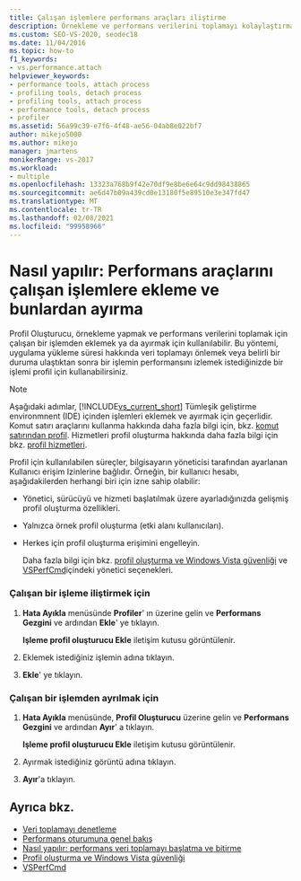```yaml
---
title: Çalışan işlemlere performans araçları iliştirme
description: Örnekleme ve performans verilerini toplamayı kolaylaştırmak için, çalışan bir işleme eklemek veya ayırmak üzere Visual Studio Profiler 'ı kullanmayı öğrenin.
ms.custom: SEO-VS-2020, seodec18
ms.date: 11/04/2016
ms.topic: how-to
f1_keywords:
- vs.performance.attach
helpviewer_keywords:
- performance tools, attach process
- profiling tools, detach process
- profiling tools, attach process
- performance tools, detach process
- profiler
ms.assetid: 56a99c39-e7f6-4f48-ae56-04ab8e022bf7
author: mikejo5000
ms.author: mikejo
manager: jmartens
monikerRange: vs-2017
ms.workload:
- multiple
ms.openlocfilehash: 13323a768b9f42e70df9e8be6e64c9dd98438865
ms.sourcegitcommit: ae6d47b09a439cd0e13180f5e89510e3e347fd47
ms.translationtype: MT
ms.contentlocale: tr-TR
ms.lasthandoff: 02/08/2021
ms.locfileid: "99958966"
---
```

# <a name="how-to-attach-and-detach-performance-tools-to-running-processes"></a>Nasıl yapılır: Performans araçlarını çalışan işlemlere ekleme ve bunlardan ayırma
Profil Oluşturucu, örnekleme yapmak ve performans verilerini toplamak için çalışan bir işlemden eklemek ya da ayırmak için kullanılabilir. Bu yöntemi, uygulama yükleme süresi hakkında veri toplamayı önlemek veya belirli bir duruma ulaştıktan sonra bir işlemin performansını izlemek istediğinizde bir işlemi profil için kullanabilirsiniz.

> [!NOTE]
> Aşağıdaki adımlar, [!INCLUDE[vs_current_short](../code-quality/includes/vs_current_short_md.md)] Tümleşik geliştirme environmnent (IDE) içinden işlemleri eklemek ve ayırmak için geçerlidir. Komut satırı araçlarını kullanma hakkında daha fazla bilgi için, bkz. [komut satırından profil](../profiling/using-the-profiling-tools-from-the-command-line.md). Hizmetleri profil oluşturma hakkında daha fazla bilgi için bkz. [profil hizmetleri](../profiling/command-line-profiling-of-services.md).

 Profil için kullanılabilen süreçler, bilgisayarın yöneticisi tarafından ayarlanan Kullanıcı erişim Izinlerine bağlıdır. Örneğin, bir kullanıcı hesabı, aşağıdakilerden herhangi biri için izne sahip olabilir:

- Yönetici, sürücüyü ve hizmeti başlatılmak üzere ayarladığınızda gelişmiş profil oluşturma özellikleri.

- Yalnızca örnek profil oluşturma (etki alanı kullanıcıları).

- Herkes için profil oluşturma erişimini engelleyin.

  Daha fazla bilgi için bkz. [profil oluşturma ve Windows Vista güvenliği](../profiling/profiling-and-windows-vista-security.md) ve [VSPerfCmd](../profiling/vsperfcmd.md)içindeki yönetici seçenekleri.

### <a name="to-attach-to-a-running-process"></a>Çalışan bir işleme iliştirmek için

1. **Hata Ayıkla** menüsünde **Profiler**' ın üzerine gelin ve **Performans Gezgini** ve ardından **Ekle**' ye tıklayın.

     **Işleme profil oluşturucu Ekle** iletişim kutusu görüntülenir.

2. Eklemek istediğiniz işlemin adına tıklayın.

3. **Ekle**' ye tıklayın.

### <a name="to-detach-from-a-running-process"></a>Çalışan bir işlemden ayrılmak için

1. **Hata Ayıkla** menüsünde, **Profil Oluşturucu** üzerine gelin ve **Performans Gezgini** ve ardından **Ayır**' a tıklayın.

     **Işleme profil oluşturucu Ekle** iletişim kutusu görüntülenir.

2. Ayırmak istediğiniz görüntü adına tıklayın.

3. **Ayır**'a tıklayın.

## <a name="see-also"></a>Ayrıca bkz.
- [Veri toplamayı denetleme](../profiling/controlling-data-collection.md)
- [Performans oturumuna genel bakış](../profiling/performance-session-overview.md)
- [Nasıl yapılır: performans veri toplamayı başlatma ve bitirme](../profiling/how-to-start-and-end-performance-data-collection.md)
- [Profil oluşturma ve Windows Vista güvenliği](../profiling/profiling-and-windows-vista-security.md)
- [VSPerfCmd](../profiling/vsperfcmd.md)
